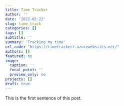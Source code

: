 ```yaml
---
title: Time Tracker
author: ''
date: '2022-02-22'
slug: time_track
categories: []
tags: []
subtitle: ''
summary: 'Tracking my time'
url_code: "https://timetrackerr.azurewebsites.net/"
authors: []
featured: no
image:
  caption: ''
  focal_point: ''
  preview_only: no
projects: []
draft: true
---
```


This is the first sentence of this post.